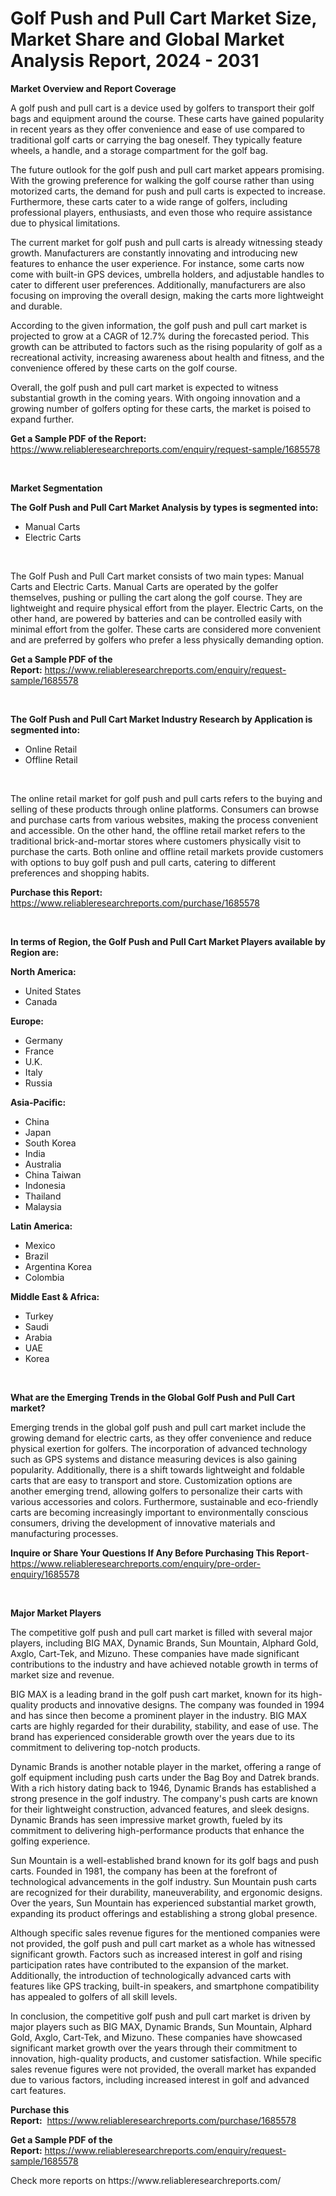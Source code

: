 <p><h1>Golf Push and Pull Cart Market Size, Market Share and Global Market Analysis Report, 2024 - 2031</h1></p><p><strong>Market Overview and Report Coverage</strong></p>
<p><p>A golf push and pull cart is a device used by golfers to transport their golf bags and equipment around the course. These carts have gained popularity in recent years as they offer convenience and ease of use compared to traditional golf carts or carrying the bag oneself. They typically feature wheels, a handle, and a storage compartment for the golf bag.</p><p>The future outlook for the golf push and pull cart market appears promising. With the growing preference for walking the golf course rather than using motorized carts, the demand for push and pull carts is expected to increase. Furthermore, these carts cater to a wide range of golfers, including professional players, enthusiasts, and even those who require assistance due to physical limitations.</p><p>The current market for golf push and pull carts is already witnessing steady growth. Manufacturers are constantly innovating and introducing new features to enhance the user experience. For instance, some carts now come with built-in GPS devices, umbrella holders, and adjustable handles to cater to different user preferences. Additionally, manufacturers are also focusing on improving the overall design, making the carts more lightweight and durable.</p><p>According to the given information, the golf push and pull cart market is projected to grow at a CAGR of 12.7% during the forecasted period. This growth can be attributed to factors such as the rising popularity of golf as a recreational activity, increasing awareness about health and fitness, and the convenience offered by these carts on the golf course.</p><p>Overall, the golf push and pull cart market is expected to witness substantial growth in the coming years. With ongoing innovation and a growing number of golfers opting for these carts, the market is poised to expand further.</p></p>
<p><strong>Get a Sample PDF of the Report:</strong> <a href="https://www.reliableresearchreports.com/enquiry/request-sample/1685578">https://www.reliableresearchreports.com/enquiry/request-sample/1685578</a></p>
<p>&nbsp;</p>
<p><strong>Market Segmentation</strong></p>
<p><strong>The Golf Push and Pull Cart Market Analysis by types is segmented into:</strong></p>
<p><ul><li>Manual Carts</li><li>Electric Carts</li></ul></p>
<p>&nbsp;</p>
<p><p>The Golf Push and Pull Cart market consists of two main types: Manual Carts and Electric Carts. Manual Carts are operated by the golfer themselves, pushing or pulling the cart along the golf course. They are lightweight and require physical effort from the player. Electric Carts, on the other hand, are powered by batteries and can be controlled easily with minimal effort from the golfer. These carts are considered more convenient and are preferred by golfers who prefer a less physically demanding option.</p></p>
<p><strong>Get a Sample PDF of the Report:</strong>&nbsp;<a href="https://www.reliableresearchreports.com/enquiry/request-sample/1685578">https://www.reliableresearchreports.com/enquiry/request-sample/1685578</a></p>
<p>&nbsp;</p>
<p><strong>The Golf Push and Pull Cart Market Industry Research by Application is segmented into:</strong></p>
<p><ul><li>Online Retail</li><li>Offline Retail</li></ul></p>
<p>&nbsp;</p>
<p><p>The online retail market for golf push and pull carts refers to the buying and selling of these products through online platforms. Consumers can browse and purchase carts from various websites, making the process convenient and accessible. On the other hand, the offline retail market refers to the traditional brick-and-mortar stores where customers physically visit to purchase the carts. Both online and offline retail markets provide customers with options to buy golf push and pull carts, catering to different preferences and shopping habits.</p></p>
<p><strong>Purchase this Report:</strong>&nbsp; <a href="https://www.reliableresearchreports.com/purchase/1685578">https://www.reliableresearchreports.com/purchase/1685578</a></p>
<p>&nbsp;</p>
<p><strong>In terms of Region, the Golf Push and Pull Cart Market Players available by Region are:</strong></p>
<p>
    <p> <strong> North America: </strong>
        <ul>
            <li>United States</li>
            <li>Canada</li>
        </ul>
        </p> 
    <p> <strong> Europe: </strong>
        <ul>
            <li>Germany</li>
            <li>France</li>
            <li>U.K.</li>
            <li>Italy</li>
            <li>Russia</li>
        </ul>
        </p> 
    <p> <strong> Asia-Pacific: </strong>
        <ul>
            <li>China</li>
            <li>Japan</li>
            <li>South Korea</li>
            <li>India</li>
            <li>Australia</li>
            <li>China Taiwan</li>
            <li>Indonesia</li>
            <li>Thailand</li>
            <li>Malaysia</li>
        </ul>
        </p> 
    <p> <strong> Latin America: </strong>
        <ul>
            <li>Mexico</li>
            <li>Brazil</li>
            <li>Argentina Korea</li>
            <li>Colombia</li>
        </ul>
        </p> 
    <p> <strong> Middle East & Africa: </strong>
        <ul>
            <li>Turkey</li>
            <li>Saudi</li>
            <li>Arabia</li>
            <li>UAE</li>
            <li>Korea</li>
        </ul>
    </p>
    </p>
<p>&nbsp;</p>
<p><strong>What are the Emerging Trends in the Global Golf Push and Pull Cart market?</strong></p>
<p><p>Emerging trends in the global golf push and pull cart market include the growing demand for electric carts, as they offer convenience and reduce physical exertion for golfers. The incorporation of advanced technology such as GPS systems and distance measuring devices is also gaining popularity. Additionally, there is a shift towards lightweight and foldable carts that are easy to transport and store. Customization options are another emerging trend, allowing golfers to personalize their carts with various accessories and colors. Furthermore, sustainable and eco-friendly carts are becoming increasingly important to environmentally conscious consumers, driving the development of innovative materials and manufacturing processes.</p></p>
<p><strong>Inquire or Share Your Questions If Any Before Purchasing This Report</strong>- <a href="https://www.reliableresearchreports.com/enquiry/pre-order-enquiry/1685578">https://www.reliableresearchreports.com/enquiry/pre-order-enquiry/1685578</a></p>
<p>&nbsp;</p>
<p><strong>Major Market Players</strong></p>
<p><p>The competitive golf push and pull cart market is filled with several major players, including BIG MAX, Dynamic Brands, Sun Mountain, Alphard Gold, Axglo, Cart-Tek, and Mizuno. These companies have made significant contributions to the industry and have achieved notable growth in terms of market size and revenue.</p><p>BIG MAX is a leading brand in the golf push cart market, known for its high-quality products and innovative designs. The company was founded in 1994 and has since then become a prominent player in the industry. BIG MAX carts are highly regarded for their durability, stability, and ease of use. The brand has experienced considerable growth over the years due to its commitment to delivering top-notch products.</p><p>Dynamic Brands is another notable player in the market, offering a range of golf equipment including push carts under the Bag Boy and Datrek brands. With a rich history dating back to 1946, Dynamic Brands has established a strong presence in the golf industry. The company's push carts are known for their lightweight construction, advanced features, and sleek designs. Dynamic Brands has seen impressive market growth, fueled by its commitment to delivering high-performance products that enhance the golfing experience.</p><p>Sun Mountain is a well-established brand known for its golf bags and push carts. Founded in 1981, the company has been at the forefront of technological advancements in the golf industry. Sun Mountain push carts are recognized for their durability, maneuverability, and ergonomic designs. Over the years, Sun Mountain has experienced substantial market growth, expanding its product offerings and establishing a strong global presence.</p><p>Although specific sales revenue figures for the mentioned companies were not provided, the golf push and pull cart market as a whole has witnessed significant growth. Factors such as increased interest in golf and rising participation rates have contributed to the expansion of the market. Additionally, the introduction of technologically advanced carts with features like GPS tracking, built-in speakers, and smartphone compatibility has appealed to golfers of all skill levels.</p><p>In conclusion, the competitive golf push and pull cart market is driven by major players such as BIG MAX, Dynamic Brands, Sun Mountain, Alphard Gold, Axglo, Cart-Tek, and Mizuno. These companies have showcased significant market growth over the years through their commitment to innovation, high-quality products, and customer satisfaction. While specific sales revenue figures were not provided, the overall market has expanded due to various factors, including increased interest in golf and advanced cart features.</p></p>
<p><strong>Purchase this Report:</strong>&nbsp;&nbsp;<a href="https://www.reliableresearchreports.com/purchase/1685578">https://www.reliableresearchreports.com/purchase/1685578</a></p>
<p></p>
<p><strong>Get a Sample PDF of the Report:</strong>&nbsp;<a href="https://www.reliableresearchreports.com/enquiry/request-sample/1685578">https://www.reliableresearchreports.com/enquiry/request-sample/1685578</a></p>
<p>Check more reports on https://www.reliableresearchreports.com/</p>